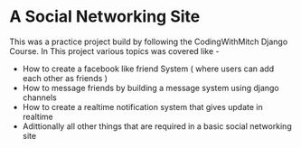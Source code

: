 # A Social Networking Site 

This was a practice project build by following the CodingWithMitch Django Course. In This project various topics was covered like -
- How to create a facebook like friend System ( where users can add each other as friends )
- How to message friends by building a message system using django channels
- How to create a realtime notification system that gives update in realtime
- Adittionally all other things that are required in a basic social networking site 
